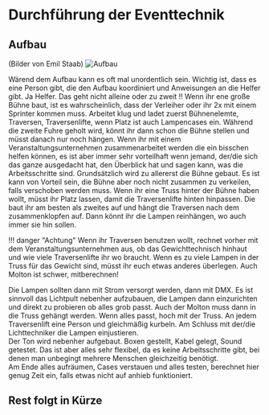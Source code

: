 # Durchführung der Eventtechnik
## Aufbau
(Bilder von Emil Staab)
![Aufbau](https://i.imgur.com/eqVhpu8.jpg) 

Wärend dem Aufbau kann es oft mal unordentlich sein. Wichtig ist, dass es eine Person gibt, die den Aufbau koordiniert und Anweisungen an die Helfer gibt. Ja Helfer. Das geht nicht alleine oder zu zweit !!
Wenn ihr ene große Bühne baut, ist es wahrscheinlich, dass der Verleiher oder ihr 2x mit einem Sprinter kommen muss. Arbeitet klug und ladet zuerst Bühnenelemte, Traversen, Traversenlifte, wenn Platz ist auch Lampencases ein. Während die zweite Fuhre geholt wird, könnt ihr dann schon die Bühne stellen und müsst danach nur noch hängen. Wenn ihr mit einem Veranstaltungsunternehmen zusammenarbeitet werden die ein bisschen helfen können, es ist aber immer sehr vorteilhaft wenn jemand, der/die sich das ganze ausgedacht hat, den Überblick hat und sagen kann, was die Arbeitsschritte sind. Grundsätzlich wird zu allererst die Bühne gebaut. Es ist kann von Vorteil sein, die Bühne aber noch nicht zusammen zu verkeilen, falls verschoben werden muss. Wenn ihr eine Truss hinter der Bühne haben wollt, müsst ihr Platz lassen, damit die Traversenlifte hinten hinpassen. Die baut ihr am besten als zweites auf und hängt die Traversen nach dem zusammenklopfen auf. Dann könnt ihr die Lampen reinhängen, wo auch immer sie hin sollen. 

!!! danger "Achtung"
        Wenn ihr Traversen benutzen wollt, rechnet vorher mit dem Veranstaltungsunternehmen aus, ob das Gewichttechnisch hinhaut und wie viele Traversenlifte ihr wo braucht. Wenn es zu viele Lampen in der Truss für das Gewicht sind, müsst ihr euch etwas anderes überlegen. Auch Molton ist schwer, mitberechnen!   	  


Die Lampen sollten dann mit Strom versorgt werden, dann mit DMX. Es ist sinnvoll das Lichtpult nebenher aufzubauen, die Lampen dann einzurichten und direkt zu probieren ob alles grob passt. Auch der Molton muss dann in die Truss gehängt werden. Wenn alles passt, hoch mit der Truss. An jedem Traversenlift eine Person und gleichmäßig kurbeln. Am Schluss mit der/die Lichttechniker die Lampen einjustieren.   
Der Ton wird nebenher aufgebaut. Boxen gestellt, Kabel gelegt, Sound getestet. Das ist aber alles sehr flexibel, da es keine Arbeitsschritte gibt, bei denen man unbegingt mehrere Menschen gleichzeitig benötigt.    
Am Ende alles aufräumen, Cases verstauen und alles testen, berechnet hier genug Zeit ein, falls etwas nicht auf anhieb funktioniert.

## Rest folgt in Kürze
